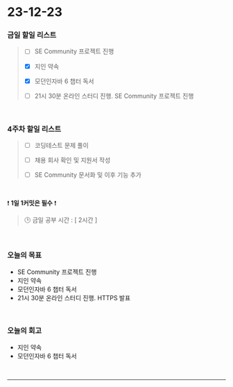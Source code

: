 # 23-12-23
### 금일 할일 리스트
> - [ ]  SE Community 프로젝트 진행
>
> - [x]  지인 약속
>
> - [x]  모던인자바 6 챕터 독서
>
> - [ ]  21시 30분 온라인 스터디 진행. SE Community 프로젝트 진행


<br/>

### 4주차 할일 리스트  
> - [ ]  코딩테스트 문제 풀이
>
> - [ ]  채용 회사 확인 및 지원서 작성
>
> - [ ]  SE Community 문서화 및 이후 기능 추가

<br/>

❗ **1일 1커밋은 필수** ❗
> 🕒 금일 공부 시간 : [ 2시간 ]
  
<br/>

### 오늘의 목표
- SE Community 프로젝트 진행
- 지인 약속
- 모던인자바 6 챕터 독서
- 21시 30분 온라인 스터디 진행. HTTPS 발표

<br>

### 오늘의 회고
- 지인 약속
- 모던인자바 6 챕터 독서


<br/>

------------  
